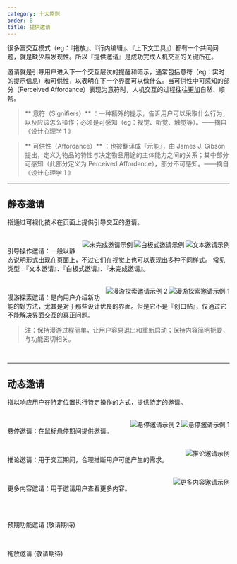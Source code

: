 ```yaml
---
category: 十大原则
order: 8
title: 提供邀请
---
```


很多富交互模式（eg：『拖放』、『行内编辑』、『上下文工具』）都有一个共同问题，就是缺少易发现性。所以『提供邀请』是成功完成人机交互的关键所在。

邀请就是引导用户进入下一个交互层次的提醒和暗示，通常包括意符（eg：实时的提示信息）和可供性，以表明在下一个界面可以做什么。当可供性中可感知的部分（Perceived Affordance）表现为意符时，人机交互的过程往往更加自然、顺畅。

> ** 意符（Signifiers）** ：一种额外的提示，告诉用户可以采取什么行为，以及应该怎么操作；必须是可感知（eg：视觉、听觉、触觉等）。——摘自《设计心理学 1 》

> ** 可供性（Affordance）** ：也被翻译成『示能』，由 James J. Gibson 提出，定义为物品的特性与决定物品用途的主体能力之间的关系；其中部分可感知（此部分定义为 Perceived Affordance），部分不可感知。——摘自《设计心理学 1 》

---


## 静态邀请

指通过可视化技术在页面上提供引导交互的邀请。

<br>

<img class="preview-img" align="right" alt="文本邀请示例" src="https://os.alipayobjects.com/rmsportal/pWnlJpbkCPIaKdP.png">

<img class="preview-img" align="right" alt="白板式邀请示例" src="https://os.alipayobjects.com/rmsportal/DkOYgfJHDuzhyBg.png">

<img class="preview-img" align="right" alt="未完成邀请示例" src="https://os.alipayobjects.com/rmsportal/cojQlWfINmsVDGd.png">

引导操作邀请：一般以静态说明形式出现在页面上，不过它们在视觉上也可以表现出多种不同样式。
常见类型：『文本邀请』、『白板式邀请』、『未完成邀请』。

<br>

<img class="preview-img" align="right" alt="漫游探索邀请示例 1" description="在用户首次登陆时出现少量『探索点』，当用户点击『我知道了』，能快速切换到下一个探索点。" src="https://os.alipayobjects.com/rmsportal/TGnzYViseCoFBYL.png">

<img class="preview-img" align="right" alt="漫游探索邀请示例 2" src="https://os.alipayobjects.com/rmsportal/KQabdaTbolVuMld.png">

漫游探索邀请：是向用户介绍新功能的好方法，尤其是对于那些设计优良的界面。但是它不是『创口贴』，仅通过它不能解决界面交互的真正问题。

>注：保持漫游过程简单，让用户容易退出和重新启动；保持内容简明扼要，与功能密切相关。


<br>

---

## 动态邀请

指以响应用户在特定位置执行特定操作的方式，提供特定的邀请。

<br>

<img class="preview-img" align="right" alt="悬停邀请示例 1" description="鼠标『悬停』整个卡片时，可被点击部分变为蓝色的『文字链』。" src="https://os.alipayobjects.com/rmsportal/gzfDJLcETyTOfFg.png">

<img class="preview-img" align="right" alt="悬停邀请示例 2" description="鼠标『悬停』时，出现『选择此模板』的按钮。" src="https://os.alipayobjects.com/rmsportal/tdJWZFIDWYuMVIe.png">

悬停邀请：在鼠标悬停期间提供邀请。


<br>

<img class="preview-img" align="right" alt="推论邀请示例" description="用户点击『赞』后，同时系统分析（既然用户喜欢这篇文章，那么可能对这一类文章都有兴趣）并提供开启『精打细算』的邀请。" src="https://os.alipayobjects.com/rmsportal/SyurwytfcvpbNLG.png">

推论邀请：用于交互期间，合理推断用户可能产生的需求。

<br>

<img class="preview-img" align="right" alt="更多内容邀请示例" description="在 Modal 中会出现前后切换的箭头。" src="https://os.alipayobjects.com/rmsportal/sOqYOydwQjLHqph.png">

更多内容邀请：用于邀请用户查看更多内容。


<br>

<br>

<p><span class="waiting">预期功能邀请 (敬请期待)</span></p>

<br>

<p><span class="waiting">拖放邀请 (敬请期待)</span></p>
